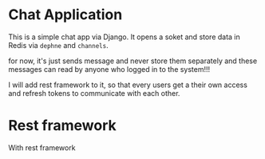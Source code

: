 # Chat Application

This is a simple chat app via Django.
It opens a soket and store data in Redis via `dephne` and `channels`.

for now, it's just sends message and never store them separately and
these messages can read by anyone who logged in to the system!!!

I will add rest framework to it, so that every users get a their own access and refresh tokens to
communicate with each other.

# Rest framework

With rest framework 